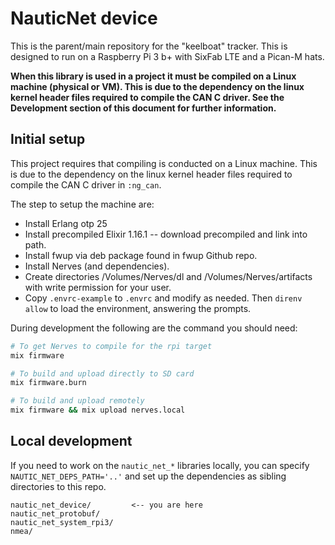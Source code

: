 # NauticNet device

This is the parent/main repository for the "keelboat" tracker. This is designed to run on a Raspberry Pi 3 b+ with SixFab LTE and a Pican-M hats.

__When this library is used in a project it must be compiled on a Linux machine (physical or VM). This is due to the dependency on the linux kernel header files required to compile the CAN C driver. See the Development section of this document for further information.__

## Initial setup

This project requires that compiling is conducted on a Linux machine. This is due to the dependency on the linux kernel header files required to compile the CAN C driver in `:ng_can`.

The step to setup the machine are:

* Install Erlang otp 25
* Install precompiled Elixir 1.16.1 -- download precompiled and link into path.
* Install fwup via deb package found in fwup Github repo.
* Install Nerves (and dependencies).
* Create directories /Volumes/Nerves/dl and /Volumes/Nerves/artifacts with write permission for your user.
* Copy `.envrc-example` to `.envrc` and modify as needed. Then `direnv allow` to load the environment, answering the prompts.

During development the following are the command you should need:

```sh
# To get Nerves to compile for the rpi target
mix firmware

# To build and upload directly to SD card
mix firmware.burn

# To build and upload remotely
mix firmware && mix upload nerves.local
```

## Local development

If you need to work on the `nautic_net_*` libraries locally, you can specify `NAUTIC_NET_DEPS_PATH='..'` and set up the
dependencies as sibling directories to this repo.

    nautic_net_device/         <-- you are here
    nautic_net_protobuf/
    nautic_net_system_rpi3/
    nmea/
